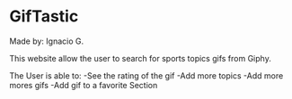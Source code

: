 # GifTastic

Made by: Ignacio G.

This website allow the user to search for sports topics gifs from Giphy.

The User is able to:
-See the rating of the gif
-Add more topics
-Add more mores gifs
-Add gif to a favorite Section
